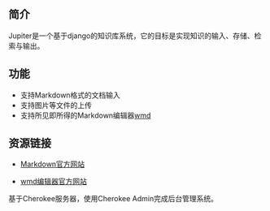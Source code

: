 ## 简介 ##

Jupiter是一个基于django的知识库系统，它的目标是实现知识的输入、存储、检索与输出。

## 功能 ##

  * 支持Markdown格式的文档输入
  * 支持图片等文件的上传
  * 支持所见即所得的Markdown编辑器[wmd](http://wmd-editor.com/)

## 资源链接 ##

  * [Markdown官方网站](http://daringfireball.net/projects/markdown/)

  * [wmd编辑器官方网站](http://wmd-editor.com/)

基于Cherokee服务器，使用Cherokee Admin完成后台管理系统。